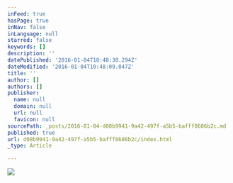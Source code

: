 ```yaml
---
inFeed: true
hasPage: true
inNav: false
inLanguage: null
starred: false
keywords: []
description: ''
datePublished: '2016-01-04T10:48:30.294Z'
dateModified: '2016-01-04T10:48:09.047Z'
title: ''
author: []
authors: []
publisher:
  name: null
  domain: null
  url: null
  favicon: null
sourcePath: _posts/2016-01-04-d08b9941-9a42-497f-a5b5-bafff8686b2c.md
published: true
url: d08b9941-9a42-497f-a5b5-bafff8686b2c/index.html
_type: Article

---
```

![](https://the-grid-user-content.s3-us-west-2.amazonaws.com/e94747b3-fed1-4f1d-a09e-32fed4289375.jpg)